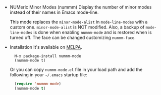 * NUMeric Minor Modes (nummm)
  Display the number of minor modes instead of their names in Emacs mode-line.

  This mode replaces the `minor-mode-alist` in `mode-line-modes` with
  a custom one. `minor-mode-alist` is NOT modified. Also, a backup of
  `mode-line-modes` is done when enabling `nummm-mode` and is
  restored when is turned off.
  The face can be changed customizing `nummm-face`.

* Installation
  It's available on [MELPA](http://melpa.milkbox.net).
  ```
    M-x package-install nummm-mode
    (nummm-mode t)
  ```

  Or you can copy `nummm-mode.el` file in your load path and add the following in your `~/.emacs` startup file:
  ```lisp
    (require 'nummm-mode)
    (nummm-mode t)
  ```
